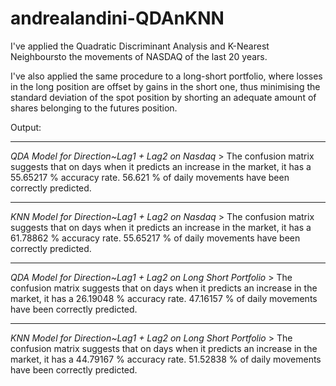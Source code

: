 # andrealandini-QDAnKNN
I've applied the Quadratic Discriminant Analysis and K-Nearest Neighboursto the movements of NASDAQ of the last 20 years.

I've also applied the same procedure to a long-short portfolio,
where losses in the long position are offset by gains in the short one,
thus minimising the standard deviation of the spot position by shorting an adequate amount of shares belonging to the futures position.

Output:
________________________________________________________________________________________________________________________ 

*QDA Model for Direction~Lag1 + Lag2 on Nasdaq* > 
The confusion matrix suggests that on days when it predicts an increase in the market, it has a 55.65217 % accuracy rate.
56.621 % of daily movements have been correctly predicted.


________________________________________________________________________________________________________________________

*KNN Model for Direction~Lag1 + Lag2 on Nasdaq* > 
The confusion matrix suggests that on days when it predicts an increase in the market, it has a 61.78862 % accuracy rate.
55.65217 % of daily movements have been correctly predicted.



________________________________________________________________________________________________________________________

*QDA Model for Direction~Lag1 + Lag2 on Long Short Portfolio* > 
The confusion matrix suggests that on days when it predicts an increase in the market, it has a 26.19048 % accuracy rate.
47.16157 % of daily movements have been correctly predicted.



________________________________________________________________________________________________________________________

*KNN Model for Direction~Lag1 + Lag2 on Long Short Portfolio* > 
The confusion matrix suggests that on days when it predicts an increase in the market, it has a 44.79167 % accuracy rate.
51.52838 % of daily movements have been correctly predicted.

